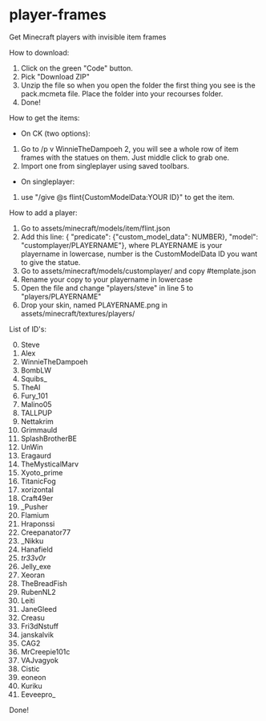 # player-frames
Get Minecraft players with invisible item frames

How to download:
 1. Click on the green "Code" button.
 2. Pick "Download ZIP"
 3. Unzip the file so when you open the folder the first thing you see is the pack.mcmeta file. Place the folder into your recourses folder.
 4. Done!



How to get the items:
 - On CK (two options):
  1. Go to /p v WinnieTheDampoeh 2, you will see a whole row of item frames with the statues on them. Just middle click to grab one.
  2. Import one from singleplayer using saved toolbars.
 - On singleplayer:
  1. use "/give @s flint{CustomModelData:YOUR ID}" to get the item. 



How to add a player:
  1. Go to assets/minecraft/models/item/flint.json
  2. Add this line: { "predicate": {"custom_model_data": NUMBER}, "model": "customplayer/PLAYERNAME"}, where PLAYERNAME is your playername in lowercase, number is the CustomModelData ID you want to give the statue.
  3. Go to assets/minecraft/models/customplayer/ and copy #template.json
  4. Rename your copy to your playername in lowercase
  5. Open the file and change "players/steve" in line 5 to "players/PLAYERNAME"
  6. Drop your skin, named PLAYERNAME.png in assets/minecraft/textures/players/



List of ID's:

 0. Steve
 1. Alex
 2. WinnieTheDampoeh
 3. BombLW
 4. Squibs_
 5. TheAI
 6. Fury_101
 7. Malino05
 8. TALLPUP
 9. Nettakrim
 10. Grimmauld
 11. SplashBrotherBE
 12. UnWin
 13. Eragaurd
 14. TheMysticalMarv
 15. Xyoto_prime
 16. TitanicFog
 17. xorizontal
 18. Craft49er
 19. _Pusher
 20. Flamium
 21. Hraponssi
 22. Creepanator77
 23. _Nikku
 24. Hanafield
 25. _tr33v0r_
 26. Jelly_exe
 27. Xeoran
 28. TheBreadFish
 29. RubenNL2
 30. Leiti
 31. JaneGleed
 32. Creasu
 33. Fri3dNstuff
 34. janskalvik
 35. CAG2
 36. MrCreepie101c
 37. VAJvagyok
 38. Cistic
 39. eoneon
 40. Kuriku
 41. Eeveepro_

Done!
